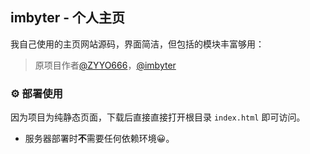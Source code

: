 ## imbyter - 个人主页

我自己使用的主页网站源码，界面简洁，但包括的模块丰富够用：

> 原项目作者[@ZYYO666](https://github.com/ZYYO666)，[@imbyter](https://github.com/imbyter)
### ⚙️ 部署使用

因为项目为纯静态页面，下载后直接直接打开根目录 `index.html` 即可访问。

- 服务器部署时**不**需要任何依赖环境😀。
